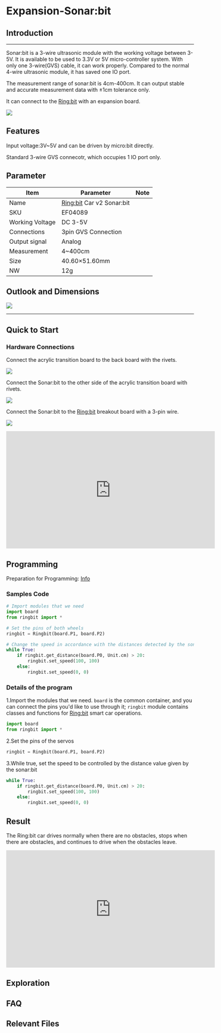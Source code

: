 # Expansion-Sonar:bit

## Introduction
---
Sonar:bit is a 3-wire ultrasonic module with the working voltage between 3-5V. It is available to be used to 3.3V or 5V micro-controller system. With only one 3-wire(GVS) cable, it can work properly. Compared to the normal 4-wire ultrasonic module, it has saved one IO port. 

The measurement range of sonar:bit is 4cm-400cm. It can output stable and accurate measurement data with ±1cm tolerance only.

It can connect to the [Ring:bit](https://shop.elecfreaks.com/products/elecfreaks-pico-ed-ring-bit-v2-car-kit-with-pico-ed-board?_pos=2&_sid=18032a345&_ss=r) with an expansion board.

![](https://wiki-media-ef.oss-cn-hongkong.aliyuncs.com/i18n/en/docusaurus-plugin-content-docs/current/pico/picoed/picoed-smart-car/picoed-ringbit-car-v2/images/sonar_01.png)

## Features

Input voltage:3V~5V and can be driven by micro:bit directly.

Standard 3-wire GVS connecotr, which occupies 1 IO port only.

## Parameter

| Item | Parameter | Note |
| --- | --- | --- |
| Name | [Ring:bit](https://shop.elecfreaks.com/products/elecfreaks-pico-ed-ring-bit-v2-car-kit-with-pico-ed-board?_pos=2&_sid=18032a345&_ss=r) Car v2  Sonar:bit |  |
| SKU | EF04089 |  |
| Working Voltage | DC 3-5V |  |
| Connections | 3pin GVS Connection ||
| Output signal | Analog |  |
| Measurement | 4~400cm |  |
| Size | 40.60×51.60mm |  |
| NW | 12g |  |

## Outlook and Dimensions

![](https://wiki-media-ef.oss-cn-hongkong.aliyuncs.com/i18n/en/docusaurus-plugin-content-docs/current/pico/picoed/picoed-smart-car/picoed-ringbit-car-v2/images/sonar_02.png)

---
## Quick to Start

### Hardware Connections

Connect the acrylic transition board to the back board with the rivets.

![](https://wiki-media-ef.oss-cn-hongkong.aliyuncs.com/i18n/en/docusaurus-plugin-content-docs/current/pico/picoed/picoed-smart-car/picoed-ringbit-car-v2/images/sonar_03.png)

Connect the Sonar:bit to the other side of the acrylic transition board with rivets.

![](https://wiki-media-ef.oss-cn-hongkong.aliyuncs.com/i18n/en/docusaurus-plugin-content-docs/current/pico/picoed/picoed-smart-car/picoed-ringbit-car-v2/images/sonar_04.png)

Connect the Sonar:bit to the [Ring:bit](https://shop.elecfreaks.com/products/elecfreaks-pico-ed-ring-bit-v2-car-kit-with-pico-ed-board?_pos=2&_sid=18032a345&_ss=r) breakout board with a 3-pin wire.

![](https://wiki-media-ef.oss-cn-hongkong.aliyuncs.com/i18n/en/docusaurus-plugin-content-docs/current/pico/picoed/picoed-smart-car/picoed-ringbit-car-v2/images/sonar_05.png)



<iframe width="560" height="315" src="https://www.youtube.com/embed/EFqFEwfLRyc" title="YouTube video player" frameborder="0" allow="accelerometer; autoplay; clipboard-write; encrypted-media; gyroscope; picture-in-picture" allowfullscreen></iframe>

## Programming

Preparation for Programming: [Info](https://www.elecfreaks.com/learn-en/pico-ed/index.html)

### Samples Code

```python
# Import modules that we need
import board
from ringbit import *

# Set the pins of both wheels
ringbit = Ringbit(board.P1, board.P2)

# Change the speed in accordance with the distances detected by the sonar:bit
while True:
    if ringbit.get_distance(board.P0, Unit.cm) > 20:
        ringbit.set_speed(100, 100)
    else:
        ringbit.set_speed(0, 0)

```
### Details of the program

1.Import the modules that we need. `board` is the common container, and you can connect the pins you'd like to use through it; `ringbit` module contains classes and functions for [Ring:bit](https://shop.elecfreaks.com/products/elecfreaks-pico-ed-ring-bit-v2-car-kit-with-pico-ed-board?_pos=2&_sid=18032a345&_ss=r) smart car operations.
```python
import board
from ringbit import *
```

2.Set the pins of the servos
```python
ringbit = Ringbit(board.P1, board.P2)
```

3.While true, set the speed to be controlled by the distance value given by the sonar:bit
```python
while True:
    if ringbit.get_distance(board.P0, Unit.cm) > 20:
        ringbit.set_speed(100, 100)
    else:
        ringbit.set_speed(0, 0)
```
## Result

The Ring:bit car drives normally when there are no obstacles, stops when there are obstacles, and continues to drive when the obstacles leave.

<iframe width="560" height="315" src="https://www.youtube.com/embed/vqo8PnJyEkQ" title="YouTube video player" frameborder="0" allow="accelerometer; autoplay; clipboard-write; encrypted-media; gyroscope; picture-in-picture" allowfullscreen></iframe>

## Exploration

## FAQ

## Relevant Files
